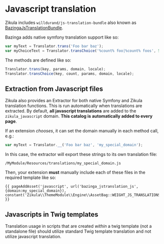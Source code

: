 # Javascript translation

Zikula includes `willdurand/js-translation-bundle` also known as [BazingaJsTranslationBundle](https://github.com/willdurand/BazingaJsTranslationBundle).

Bazinga adds native symfony translation support like so:

```js
var myText = Translator.trans('Foo bar baz');
var myChoiceText = Translator.transChoice('%count% foo|%count% foos', 5);
```

The methods are defined like so:

```js
Translator.trans(key, params, domain, locale);
Translator.transChoice(key, count, params, domain, locale);
```

## Extraction from Javascript files

Zikula also provides an Extractor for both native Symfony and Zikula translation functions. This is run automatically
when translations are extracted. By default, **all javascript translations** are added to the `zikula_javascript` domain. 
**This catalog is automatically added to every page**.

If an extension _chooses_, it can set the domain manually in each method call, e.g.:

```js
var myText = Translator.__('Foo bar baz', 'my_special_domain');
```

In this case, the extractor will export these strings to its own translation file:

    /MyModule/Resources/translations/my_special_domain.js

Then, your extension **must** manually include each of these files in the required template like so:

```twig
{{ pageAddAsset('javascript', url('bazinga_jstranslation_js', {domain:my_special_domain}), constant('Zikula\\ThemeModule\\Engine\\AssetBag::WEIGHT_JS_TRANSLATIONS')) }}
```

## Javascripts in Twig templates

Translation usage in scripts that are created *within* a twig template (not a standalone file) should utilize standard
Twig template translation and not utilize javascript translation.
